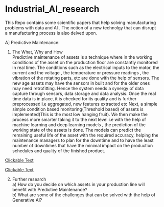 # Industrial_AI_research
This Repo contains some scientific papers that help solving manufacturing problems with data and AI . The notion of a new technolgy that can disrupt a manufacturing process is also delved upon.

A] Predictive Maintenance:  
1. The What, Why and How    
Predictive maintenance of assets is a technique where in the working conditions of the asset on the production floor are constantly monitored in real time. The conditions such as the electrical inputs to the motor, the current and the voltage , the temperature or pressure readings , the vibration of the rotating parts, etc  are done with the help of sensors. The new age assets may have the sensors in built and for the older ones may need retrofitting. Hence the system needs a synergy of data capture through sensors, data storage and data analysis. 
Once the real time data is in place, it is checked for its quality and is further preprocessed i.e aggregated, new features extracted etc
Next, a simple simple condition based monitoring(Threshold based) of assets is implemented(This is the most low hanging fruit). We then make the process more smarter taking it to the next level i.e  with the help of machine learning and deep learning models , the prediction of the working state of the assets is done. The models can predict the remaining useful life of the asset with the required accuracy, helping the maintenance managers to plan for the downtime and to have the least number of downtimes that have the minimal impact on the production schedules and quality of the finished product. 

<a href="https://link.springer.com/article/10.1007/s40436-022-00433-x">Clickable Text</a>


<a href="[https://web.site]https://link.springer.com/article/10.1007/s40436-022-00433-x">Clickable Text</a>


2. Further research    
   a) How do you decide on which assets in your production line will benefit with Predictive Maintenance?  
   b) What are some of the challenges that can be solved with the help of Generative AI?  
